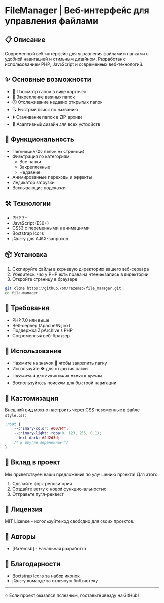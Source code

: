 # FileManager | Веб-интерфейс для управления файлами

## 📋 Описание
Современный веб-интерфейс для управления файлами и папками с удобной навигацией и стильным дизайном. Разработан с использованием PHP, JavaScript и современных веб-технологий.

## ✨ Основные возможности
- 📁 Просмотр папок в виде карточек
- 📌 Закрепление важных папок
- 🕒 Отслеживание недавно открытых папок
- 🔍 Быстрый поиск по названию
- ⬇️ Скачивание папок в ZIP-архиве
- 📱 Адаптивный дизайн для всех устройств

## 🚀 Функциональность
- Пагинация (20 папок на странице)
- Фильтрация по категориям:
  - Все папки
  - Закрепленные
  - Недавние
- Анимированные переходы и эффекты
- Индикатор загрузки
- Всплывающие подсказки

## 🛠 Технологии
- PHP 7+
- JavaScript (ES6+)
- CSS3 с переменными и анимациями
- Bootstrap Icons
- jQuery для AJAX-запросов

## 📦 Установка
1. Скопируйте файлы в корневую директорию вашего веб-сервера
2. Убедитесь, что у PHP есть права на чтение/запись в директории
3. Откройте страницу в браузере

```bash
git clone https://github.com/razemsb/file_manager.git
cd file-manager
```

## 🔧 Требования
- PHP 7.0 или выше
- Веб-сервер (Apache/Nginx)
- Поддержка ZipArchive в PHP
- Современный веб-браузер

## 📝 Использование
- Нажмите на значок 📌 чтобы закрепить папку
- Используйте 👁️ для открытия папки
- Нажмите ⬇️ для скачивания папки в архиве
- Воспользуйтесь поиском для быстрой навигации

## 🎨 Кастомизация
Внешний вид можно настроить через CSS переменные в файле `style.css`:
```css
:root {
    --primary-color: #007bff;
    --primary-light: rgba(0, 123, 255, 0.1);
    --text-dark: #2d2d3d;
    /* и другие переменные */
}
```

## 🤝 Вклад в проект
Мы приветствуем ваши предложения по улучшению проекта! Для этого:
1. Сделайте форк репозитория
2. Создайте ветку с новой функциональностью
3. Отправьте пулл-реквест

## 📄 Лицензия
MIT License - используйте код свободно для своих проектов.

## 👥 Авторы
- [Razemsb] - Начальная разработка

## 🌟 Благодарности
- Bootstrap Icons за набор иконок
- jQuery команде за отличную библиотеку

---
⭐️ Если проект оказался полезным, поставьте звезду на GitHub! 
